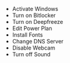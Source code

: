 - Activate Windows
- Turn on Bitlocker
- Turn on Deepfreeze
- Edit Power Plan
- Install Fonts
- Change DNS Server
- Disable Webcam
- Turn off Sound
